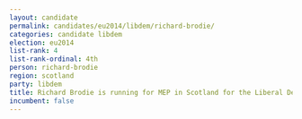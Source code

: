 ```yaml
---
layout: candidate
permalink: candidates/eu2014/libdem/richard-brodie/
categories: candidate libdem
election: eu2014
list-rank: 4
list-rank-ordinal: 4th
person: richard-brodie
region: scotland
party: libdem
title: Richard Brodie is running for MEP in Scotland for the Liberal Democrats
incumbent: false
---
```

